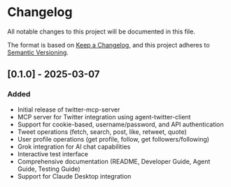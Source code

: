# Changelog

All notable changes to this project will be documented in this file.

The format is based on [Keep a Changelog](https://keepachangelog.com/en/1.0.0/),
and this project adheres to [Semantic Versioning](https://semver.org/spec/v2.0.0.html).

## [0.1.0] - 2025-03-07

### Added
- Initial release of twitter-mcp-server
- MCP server for Twitter integration using agent-twitter-client
- Support for cookie-based, username/password, and API authentication
- Tweet operations (fetch, search, post, like, retweet, quote)
- User profile operations (get profile, follow, get followers/following)
- Grok integration for AI chat capabilities
- Interactive test interface
- Comprehensive documentation (README, Developer Guide, Agent Guide, Testing Guide)
- Support for Claude Desktop integration
